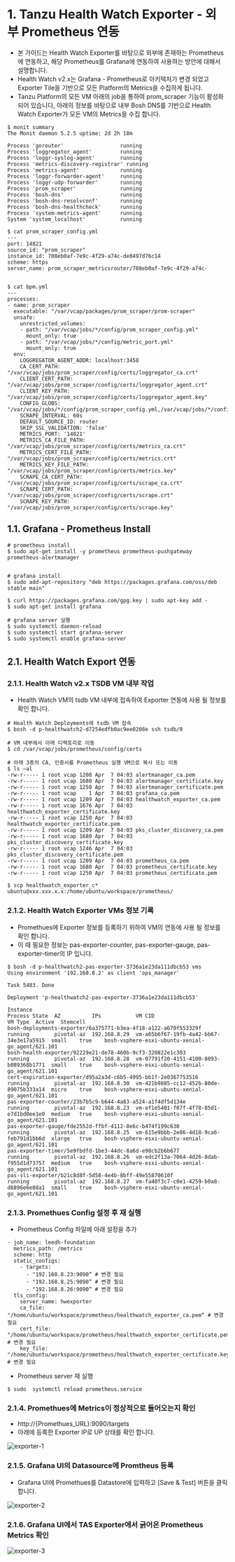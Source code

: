# 1. Tanzu Health Watch Exporter - 외부 Prometheus 연동

- 본 가이드는 Health Watch Exporter를 바탕으로 외부에 존재하는 Prometheus에 연동하고, 해당 Prometheus를 Grafana에 연동하여 사용하는 방안에 대해서 설명합니다.
- Health Watch v2.x는 Grafana - Prometheus로 아키텍처가 변경 되었고 Exporter Tile을 기반으로 모든 Platform의 Metrics을 수집하게 됩니다.
- Tanzu Platform의 모든 VM 아래의 job을 통하여 prom_scraper 기능이 활성화 되어 있습니다, 아래의 정보를 바탕으로 내부 Bosh DNS를 기반으로 Health Watch Exporter가 모든 VM의 Metrics을 수집 합니다. 

```
$ monit summary
The Monit daemon 5.2.5 uptime: 2d 2h 18m

Process 'gorouter'                  running
Process 'loggregator_agent'         running
Process 'loggr-syslog-agent'        running
Process 'metrics-discovery-registrar' running
Process 'metrics-agent'             running
Process 'loggr-forwarder-agent'     running
Process 'loggr-udp-forwarder'       running
Process 'prom_scraper'              running
Process 'bosh-dns'                  running
Process 'bosh-dns-resolvconf'       running
Process 'bosh-dns-healthcheck'      running
Process 'system-metrics-agent'      running
System 'system_localhost'           running

$ cat prom_scraper_config.yml
---
port: 14821
source_id: "prom_scraper"
instance_id: 708eb0af-7e9c-4f29-a74c-de0497d76c14
scheme: https
server_name: prom_scraper_metricsrouter/708eb0af-7e9c-4f29-a74c-


$ cat bpm.yml
---
processes:
- name: prom_scraper
  executable: "/var/vcap/packages/prom_scraper/prom-scraper"
  unsafe:
    unrestricted_volumes:
    - path: "/var/vcap/jobs/*/config/prom_scraper_config.yml"
      mount_only: true
    - path: "/var/vcap/jobs/*/config/metric_port.yml"
      mount_only: true
  env:
    LOGGREGATOR_AGENT_ADDR: localhost:3458
    CA_CERT_PATH: "/var/vcap/jobs/prom_scraper/config/certs/loggregator_ca.crt"
    CLIENT_CERT_PATH: "/var/vcap/jobs/prom_scraper/config/certs/loggregator_agent.crt"
    CLIENT_KEY_PATH: "/var/vcap/jobs/prom_scraper/config/certs/loggregator_agent.key"
    CONFIG_GLOBS: "/var/vcap/jobs/*/config/prom_scraper_config.yml,/var/vcap/jobs/*/config/metric_port.yml"
    SCRAPE_INTERVAL: 60s
    DEFAULT_SOURCE_ID: router
    SKIP_SSL_VALIDATION: 'false'
    METRICS_PORT: '14821'
    METRICS_CA_FILE_PATH: "/var/vcap/jobs/prom_scraper/config/certs/metrics_ca.crt"
    METRICS_CERT_FILE_PATH: "/var/vcap/jobs/prom_scraper/config/certs/metrics.crt"
    METRICS_KEY_FILE_PATH: "/var/vcap/jobs/prom_scraper/config/certs/metrics.key"
    SCRAPE_CA_CERT_PATH: "/var/vcap/jobs/prom_scraper/config/certs/scrape_ca.crt"
    SCRAPE_CERT_PATH: "/var/vcap/jobs/prom_scraper/config/certs/scrape.crt"
    SCRAPE_KEY_PATH: "/var/vcap/jobs/prom_scraper/config/certs/scrape.key"
```

## 1.1. Grafana - Prometheus Install

```
# prometheus install
$ sudo apt-get install -y prometheus prometheus-pushgateway prometheus-alertmanager


# grafana install
$ sudo add-apt-repository "deb https://packages.grafana.com/oss/deb stable main"

$ curl https://packages.grafana.com/gpg.key | sudo apt-key add -
$ sudo apt-get install grafana

# grafana server 실행
$ sudo systemctl daemon-reload
$ sudo systemctl start grafana-server
$ sudo systemctl enable grafana-server
```

## 2.1. Health Watch Export 연동

### 2.1.1. Health Watch v2.x TSDB VM 내부 작업
- Health Watch VM의 tsdb VM 내부에 접속하여 Exporter 연동에 사용 될 정보를 확인 합니다.

```
# Health Watch Deployments에 tsdb VM 접속
$ bosh -d p-healthwatch2-d7254edfb0ac9ee0208e ssh tsdb/0 

# VM 내부에서 아래 디렉토리로 이동
$ cd /var/vcap/jobs/prometheus/config/certs

# 아래 3종의 CA, 인증서를 Prometheus 실행 VM으로 복사 또는 이동
$ ls –al
-rw-r----- 1 root vcap 1208 Apr  7 04:03 alertmanager_ca.pem
-rw-r----- 1 root vcap 1680 Apr  7 04:03 alertmanager_certificate.key
-rw-r----- 1 root vcap 1250 Apr  7 04:03 alertmanager_certificate.pem
-rw-r----- 1 root vcap    1 Apr  7 04:03 grafana_ca.pem
-rw-r----- 1 root vcap 1209 Apr  7 04:03 healthwatch_exporter_ca.pem
-rw-r----- 1 root vcap 1676 Apr  7 04:03 healthwatch_exporter_certificate.key
-rw-r----- 1 root vcap 1250 Apr  7 04:03 healthwatch_exporter_certificate.pem
-rw-r----- 1 root vcap 1209 Apr  7 04:03 pks_cluster_discovery_ca.pem
-rw-r----- 1 root vcap 1680 Apr  7 04:03 pks_cluster_discovery_certificate.key
-rw-r----- 1 root vcap 1246 Apr  7 04:03 pks_cluster_discovery_certificate.pem
-rw-r----- 1 root vcap 1209 Apr  7 04:03 prometheus_ca.pem
-rw-r----- 1 root vcap 1680 Apr  7 04:03 prometheus_certificate.key
-rw-r----- 1 root vcap 1250 Apr  7 04:03 prometheus_certificate.pem

$ scp healthwatch_exporter_c* ubuntu@xxx.xxx.x.x:/home/ubuntu/workspace/prometheus/
```

### 2.1.2.  Health Watch Exporter VMs 정보 기록

- Promethues에 Exporter 정보를 등록하기 위하여 VM의 연동에 사용 될 정보를 확인 합니다.
- 이 때 필요한 정보는 pas-exporter-counter, pas-exporter-gauge, pas-exporter-timer의 IP 입니다.

```
$ bosh -d p-healthwatch2-pas-exporter-3736a1e23da111dbcb53 vms
Using environment '192.168.8.2' as client 'ops_manager'

Task 5483. Done

Deployment 'p-healthwatch2-pas-exporter-3736a1e23da111dbcb53'

Instance                                                        Process State  AZ          IPs           VM CID                                   VM Type  Active  Stemcell
bosh-deployments-exporter/6a375771-b3ea-4f18-a122-a670f553329f  running        pivotal-az  192.168.8.29  vm-a65b6f67-19fb-4a42-bb67-34e3e17a5915  small    true    bosh-vsphere-esxi-ubuntu-xenial-go_agent/621.101
bosh-health-exporter/92229e21-de78-460b-9cf3-320822e1c303       running        pivotal-az  192.168.8.28  vm-07791f20-4151-4100-8093-b089368b1771  small    true    bosh-vsphere-esxi-ubuntu-xenial-go_agent/621.101
cert-expiration-exporter/d95a2a3d-c6b5-4995-bb1f-2e0367753516   running        pivotal-az  192.168.8.30  vm-421b9885-cc12-452b-80de-89075b333a14  micro    true    bosh-vsphere-esxi-ubuntu-xenial-go_agent/621.101
pas-exporter-counter/23b7b5c9-b644-4a83-a524-a1f4df5d134e       running        pivotal-az  192.168.8.23  vm-ef1e5401-f07f-4f78-85d1-e7d1bd0ee1e0  medium   true    bosh-vsphere-esxi-ubuntu-xenial-go_agent/621.101
pas-exporter-gauge/fde2552d-ffbf-4112-8e6c-b474f199c630         running        pivotal-az  192.168.8.25  vm-615e9bbb-2e86-4d18-9ca6-feb791d1bb6d  xlarge   true    bosh-vsphere-esxi-ubuntu-xenial-go_agent/621.101
pas-exporter-timer/5e9fbdfd-1be3-44dc-8a6d-e98cb2b6b677         running        pivotal-az  192.168.8.26  vm-edc2f13a-7064-4d26-8dab-f955d1d73757  medium   true    bosh-vsphere-esxi-ubuntu-xenial-go_agent/621.101
pas-sli-exporter/b21c8d8f-5d58-4e4b-8bff-49e55870610f           running        pivotal-az  192.168.8.27  vm-fa40f3c7-c0e1-4259-b0a8-d6896e6e08a1  small    true    bosh-vsphere-esxi-ubuntu-xenial-go_agent/621.101
```

### 2.1.3.  Promethues  Config  설정 후 재 실행

- Prometheus Config  파일에 아래 설정을 추가

```
- job_name: leedh-foundation
  metrics_path: /metrics
  scheme: http
  static_configs:
    - targets:
      - "192.168.8.23:9090“ # 변경 필요
      - "192.168.8.25:9090“ # 변경 필요
      - "192.168.8.26:9090“ # 변경 필요
  tls_config:	  
    server_name: hwexporter
    ca_file: "/home/ubuntu/workspace/prometheus/healthwatch_exporter_ca.pem“ # 변경 필요
    cert_file: "/home/ubuntu/workspace/prometheus/healthwatch_exporter_certificate.pem“ # 변경 필요
    key_file: "/home/ubuntu/workspace/prometheus/healthwatch_exporter_certificate.key“ # 변경 필요
```

- Prometheus server 재 실행

```
$ sudo  systemctl reload prometheus.service
```

### 2.1.4.  Promethues에 Metrics이 정상적으로 들어오는지 확인

- http://{Promethues_URL}:9090/targets
- 아래에 등록한 Exporter IP로 UP 상태를 확인 합니다.

![exporter-1][exporter-1]

[exporter-1]:./images/exporter-image-1.PNG


### 2.1.5. Grafana UI의 Datasource에 Promtheus  등록

- Grafana UI에 Promethues를 Datastore에 입력하고 [Save & Test] 버튼을 클릭 합니다.

![exporter-2][exporter-2]

[exporter-2]:./images/exporter-image-2.PNG


### 2.1.6. Grafana UI에서 TAS Exporter에서 긁어온 Prometheus Metrics 확인

![exporter-3][exporter-3]

[exporter-3]:./images/exporter-image-3.PNG

